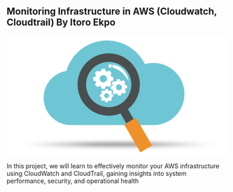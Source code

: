 ## Monitoring Infrastructure in AWS (Cloudwatch, Cloudtrail) By Itoro Ekpo

![cover](./img/cover.png)

In this project, we will learn to effectively monitor your AWS infrastructure using CloudWatch and CloudTrail, gaining insights into system performance, security, and operational health